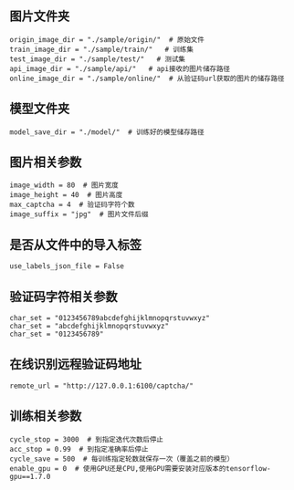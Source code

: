 ## 图片文件夹
```
origin_image_dir = "./sample/origin/"  # 原始文件
train_image_dir = "./sample/train/"   # 训练集
test_image_dir = "./sample/test/"   # 测试集
api_image_dir = "./sample/api/"   # api接收的图片储存路径
online_image_dir = "./sample/online/"  # 从验证码url获取的图片的储存路径
```
## 模型文件夹
```
model_save_dir = "./model/"  # 训练好的模型储存路径
```
## 图片相关参数
```
image_width = 80  # 图片宽度
image_height = 40  # 图片高度
max_captcha = 4  # 验证码字符个数
image_suffix = "jpg"  # 图片文件后缀
```
## 是否从文件中的导入标签
```
use_labels_json_file = False
```
## 验证码字符相关参数
```
char_set = "0123456789abcdefghijklmnopqrstuvwxyz"
char_set = "abcdefghijklmnopqrstuvwxyz"
char_set = "0123456789"
```
## 在线识别远程验证码地址
```
remote_url = "http://127.0.0.1:6100/captcha/"
```
## 训练相关参数
```
cycle_stop = 3000  # 到指定迭代次数后停止
acc_stop = 0.99  # 到指定准确率后停止
cycle_save = 500  # 每训练指定轮数就保存一次（覆盖之前的模型）
enable_gpu = 0  # 使用GPU还是CPU,使用GPU需要安装对应版本的tensorflow-gpu==1.7.0
```